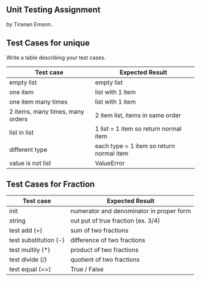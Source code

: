 ## Unit Testing Assignment

by Tiranan Emson.


## Test Cases for unique

Write a table describing your test cases.

| Test case              |  Expected Result    |
|------------------------|---------------------|
| empty list             |  empty list         |
| one item               |  list with 1 item   |
| one item many times    |  list with 1 item   |
| 2 items, many times, many orders | 2 item list, items in same order  |
| list in list            |  1 list = 1 item so return normal item     |
| different type               |  each type = 1 item so return normal item   |
| value is not list    |  ValueError   |

## Test Cases for Fraction     

| Test case              |  Expected Result    |
|------------------------|---------------------|
| init              |  numerator and denominator in proper form  |
| string            |  out put of true fraction (ex. 3/4)   |
| test add (+)           |  sum of two fractions  |
| test substitution (-)     |  difference of two fractions      |
| test multily (*)          |  product of two fractions       |
| test divide (/)          |  quotient of two fractions       |
| test equal (==)              |  True / False      |

